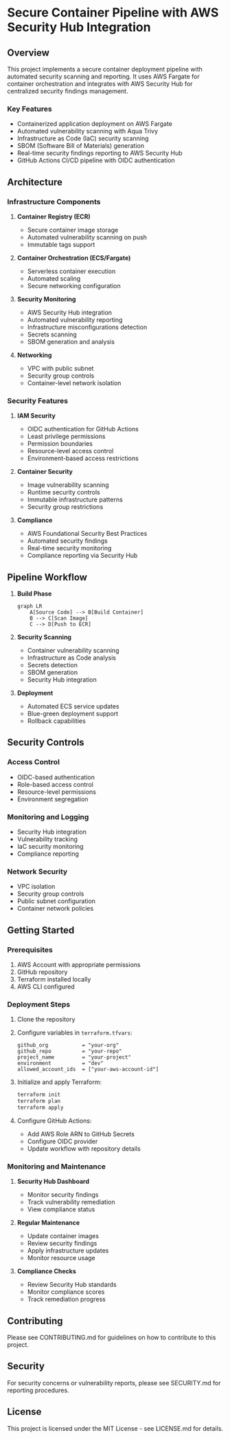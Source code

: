 # Secure Container Pipeline with AWS Security Hub Integration

## Overview
This project implements a secure container deployment pipeline with automated security scanning and reporting. It uses AWS Fargate for container orchestration and integrates with AWS Security Hub for centralized security findings management.

### Key Features
- Containerized application deployment on AWS Fargate
- Automated vulnerability scanning with Aqua Trivy
- Infrastructure as Code (IaC) security scanning
- SBOM (Software Bill of Materials) generation
- Real-time security findings reporting to AWS Security Hub
- GitHub Actions CI/CD pipeline with OIDC authentication

## Architecture

### Infrastructure Components
1. **Container Registry (ECR)**
   - Secure container image storage
   - Automated vulnerability scanning on push
   - Immutable tags support

2. **Container Orchestration (ECS/Fargate)**
   - Serverless container execution
   - Automated scaling
   - Secure networking configuration

3. **Security Monitoring**
   - AWS Security Hub integration
   - Automated vulnerability reporting
   - Infrastructure misconfigurations detection
   - Secrets scanning
   - SBOM generation and analysis

4. **Networking**
   - VPC with public subnet
   - Security group controls
   - Container-level network isolation

### Security Features

1. **IAM Security**
   - OIDC authentication for GitHub Actions
   - Least privilege permissions
   - Permission boundaries
   - Resource-level access control
   - Environment-based access restrictions

2. **Container Security**
   - Image vulnerability scanning
   - Runtime security controls
   - Immutable infrastructure patterns
   - Security group restrictions

3. **Compliance**
   - AWS Foundational Security Best Practices
   - Automated security findings
   - Real-time security monitoring
   - Compliance reporting via Security Hub

## Pipeline Workflow

1. **Build Phase**
   ```mermaid
   graph LR
       A[Source Code] --> B[Build Container]
       B --> C[Scan Image]
       C --> D[Push to ECR]
   ```

2. **Security Scanning**
   - Container vulnerability scanning
   - Infrastructure as Code analysis
   - Secrets detection
   - SBOM generation
   - Security Hub integration

3. **Deployment**
   - Automated ECS service updates
   - Blue-green deployment support
   - Rollback capabilities

## Security Controls

### Access Control
- OIDC-based authentication
- Role-based access control
- Resource-level permissions
- Environment segregation

### Monitoring and Logging
- Security Hub integration
- Vulnerability tracking
- IaC security monitoring
- Compliance reporting

### Network Security
- VPC isolation
- Security group controls
- Public subnet configuration
- Container network policies

## Getting Started

### Prerequisites
1. AWS Account with appropriate permissions
2. GitHub repository
3. Terraform installed locally
4. AWS CLI configured

### Deployment Steps
1. Clone the repository
2. Configure variables in `terraform.tfvars`:
   ```hcl
   github_org           = "your-org"
   github_repo          = "your-repo"
   project_name         = "your-project"
   environment          = "dev"
   allowed_account_ids  = ["your-aws-account-id"]
   ```

3. Initialize and apply Terraform:
   ```bash
   terraform init
   terraform plan
   terraform apply
   ```

4. Configure GitHub Actions:
   - Add AWS Role ARN to GitHub Secrets
   - Configure OIDC provider
   - Update workflow with repository details

### Monitoring and Maintenance

1. **Security Hub Dashboard**
   - Monitor security findings
   - Track vulnerability remediation
   - View compliance status

2. **Regular Maintenance**
   - Update container images
   - Review security findings
   - Apply infrastructure updates
   - Monitor resource usage

3. **Compliance Checks**
   - Review Security Hub standards
   - Monitor compliance scores
   - Track remediation progress

## Contributing
Please see CONTRIBUTING.md for guidelines on how to contribute to this project.

## Security
For security concerns or vulnerability reports, please see SECURITY.md for reporting procedures.

## License
This project is licensed under the MIT License - see LICENSE.md for details.

